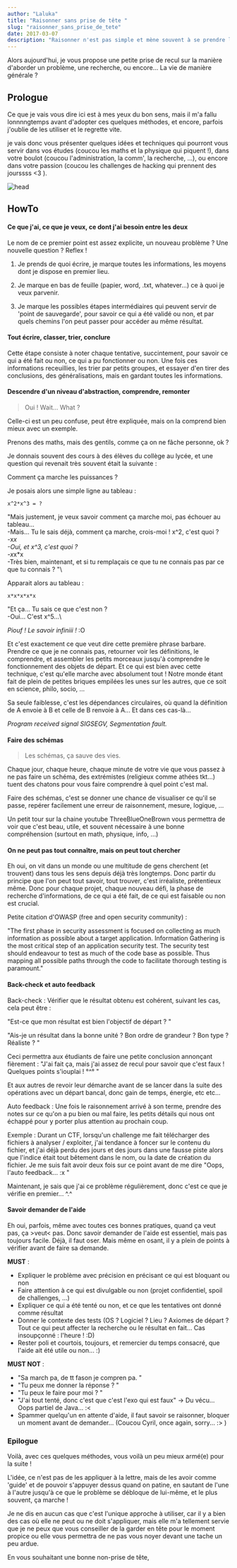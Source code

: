 ```yaml
---
author: "Laluka"
title: "Raisonner sans prise de tête "
slug: "raisonner_sans_prise_de_tete"
date: 2017-03-07
description: "Raisonner n'est pas simple et mène souvent à se prendre la tête ou à stresser. Voici donc quelques méthodes personnelles et conseils qui vous permettront je l'espère de mieux vivre ces phases de recherche. "
---
```


Alors aujourd'hui, je vous propose une petite prise de recul sur la manière d'aborder un problème, une recherche, ou encore... La vie de manière générale ?


## Prologue

Ce que je vais vous dire ici est à mes yeux du bon sens, mais il m'a fallu lonnnngtemps avant d'adopter ces quelques méthodes, et encore, parfois j'oublie de les utiliser et le regrette vite.

je vais donc vous présenter quelques idées et techniques qui pourront vous servir dans vos études (coucou les maths et la physique qui piquent !), dans votre boulot (coucou l'administration, la comm', la recherche, ...), ou encore dans votre passion (coucou les challenges de hacking qui prennent des jourssss <3 ).

<img class="img_med" src="/the_rest/thinking/head.png" alt="head">

## HowTo

#### Ce que j'ai, ce que je veux, ce dont j'ai besoin entre les deux

Le nom de ce premier point est assez explicite, un nouveau problème ? Une nouvelle question ? Reflex !

  1. Je prends de quoi écrire, je marque toutes les informations, les moyens dont je dispose en premier lieu.

  2. Je marque en bas de feuille (papier, word, .txt, whatever...) ce à quoi je veux parvenir.

  3. Je marque les possibles étapes intermédiaires qui peuvent servir de 'point de sauvegarde', pour savoir ce qui a été validé ou non, et par quels chemins l'on peut passer pour accéder au même résultat.

#### Tout écrire, classer, trier, conclure

Cette étape consiste à noter chaque tentative, succintement, pour savoir ce qui a été fait ou non, ce qui a pu fonctionner ou non. Une fois ces informations receuillies, les trier par petits groupes, et essayer d'en tirer des conclusions, des généralisations, mais en gardant toutes les informations.

#### Descendre d'un niveau d'abstraction, comprendre, remonter

> Oui ! Wait... What ?

Celle-ci est un peu confuse, peut être expliquée, mais on la comprend bien mieux avec un exemple.

Prenons des maths, mais des gentils, comme ça on ne fâche personne, ok ?

Je donnais souvent des cours à des élèves du collège au lycée, et une question qui revenait très souvent était la suivante :

Comment ça marche les puissances ?

Je posais alors une simple ligne au tableau :

```
x^2*x^3 = ?
```

"Mais justement, je veux savoir comment ça marche moi, pas échouer au tableau...\
-Mais... Tu le sais déjà, comment ça marche, crois-moi ! x^2, c'est quoi ?\
-x*x\
-Oui, et x^3, c'est quoi ?\
-x*x*x\
-Très bien, maintenant, et si tu remplaçais ce que tu ne connais pas par ce que tu connais ? "\

Apparait alors au tableau :
```
x*x*x*x*x
```

"Et ça... Tu sais ce que c'est non ?\
-Oui... C'est x^5...\

*Piouf ! Le savoir infiniii !* :O

Et c'est exactement ce que veut dire cette première phrase barbare. Prendre ce que je ne connais pas, retourner voir les définitions, le comprendre, et assembler les petits morceaux jusqu'à comprendre le fonctionnement des objets de départ. Et ce qui est bien avec cette technique, c'est qu'elle marche avec absolument tout ! Notre monde étant fait de plein de petites briques empilées les unes sur les autres, que ce soit en science, philo, socio, ...

Sa seule faiblesse, c'est les dépendances circulaires, où quand la définition de A envoie à B et celle de B renvoie à A... Et dans ces cas-là...

*Program received signal SIGSEGV, Segmentation fault.*

#### Faire des schémas

> Les schémas, ça sauve des vies.

Chaque jour, chaque heure, chaque minute de votre vie que vous passez à ne pas faire un schéma, des extrémistes (religieux comme athées tkt...) tuent des chatons pour vous faire comprendre à quel point c'est mal.

Faire des schémas, c'est se donner une chance de visualiser ce qu'il se passe, repérer facilement une erreur de raisonnement, mesure, logique, ...

Un petit tour sur la chaine youtube ThreeBlueOneBrown vous permettra de voir que c'est beau, utile, et souvent nécessaire à une bonne compréhension (surtout en math, physique, info, ...)


#### On ne peut pas tout connaître, mais on peut tout chercher

Eh oui, on vit dans un monde ou une multitude de gens cherchent (et trouvent) dans tous les sens depuis déjà très longtemps. Donc partir du principe que l'on peut tout savoir, tout trouver, c'est irréaliste, prétentieux même. Donc pour chaque projet, chaque nouveau défi, la phase de recherche d'informations, de ce qui a été fait, de ce qui est faisable ou non est crucial.

Petite citation d'OWASP (free and open security community) :

"The first phase in security assessment is focused on collecting as much information as possible about a target application. Information Gathering is the most critical step of an application security test. The security test should endeavour to test as much of the code base as possible. Thus mapping all possible paths through the code to facilitate thorough testing is paramount."

#### Back-check et auto feedback

Back-check : Vérifier que le résultat obtenu est cohérent, suivant les cas, cela peut être :

"Est-ce que mon résultat est bien l'objectif de départ ? "

"Ais-je un résultat dans la bonne unité ? Bon ordre de grandeur ? Bon type ? Réaliste ? "

Ceci permettra aux étudiants de faire une petite conclusion annonçant fièrement : "J'ai fait ça, mais j'ai assez de recul pour savoir que c'est faux ! Quelques points s'iouplai ! °^° "

Et aux autres de revoir leur démarche avant de se lancer dans la suite des opérations avec un départ bancal, donc gain de temps, énergie, etc etc...

Auto feedback : Une fois le raisonnement arrivé à son terme, prendre des notes sur ce qu'on a pu bien ou mal faire, les petits détails qui nous ont échappé pour y porter plus attention au prochain coup.

Exemple : Durant un CTF, lorsqu'un challenge me fait télécharger des fichiers à analyser / exploiter, j'ai tendance à foncer sur le contenu du fichier, et j'ai déjà perdu des jours et des jours dans une fausse piste alors que l'indice était tout bêtement dans le nom, ou la date de création du fichier. Je me suis fait avoir deux fois sur ce point avant de me dire "Oops, l'auto feedback... :x "

Maintenant, je sais que j'ai ce problème régulièrement, donc c'est ce que je vérifie en premier... ^.^

#### Savoir demander de l'aide

Eh oui, parfois, même avec toutes ces bonnes pratiques, quand ça veut pas, ça >veut< pas. Donc savoir demander de l'aide est essentiel, mais pas toujours facile. Déjà, il faut oser. Mais même en osant, il y a plein de points à vérifier avant de faire sa demande.

**MUST** :

 - Expliquer le problème avec précision en précisant ce qui est bloquant ou non
 - Faire attention à ce qui est divulgable ou non (projet confidentiel, spoil de challenges, ...)
 - Expliquer ce qui a été tenté ou non, et ce que les tentatives ont donné comme résultat
 - Donner le contexte des tests (OS ? Logiciel ? Lieu ? Axiomes de départ ? Tout ce qui peut affecter la recherche ou le résultat en fait... Cas insoupçonné : l'heure ! :D)
 - Rester poli et courtois, toujours, et remercier du temps consacré, que l'aide ait été utile ou non... :)

**MUST NOT** :

- "Sa march pa, de tt fason je compren pa. "
- "Tu peux me donner la réponse ? "
- "Tu peux le faire pour moi ? "
- "J'ai tout tenté, donc c'est que c'est l'exo qui est faux" -> Du vécu... Oops partiel de Java... :<
- Spammer quelqu'un en attente d'aide, il faut savoir se raisonner, bloquer un moment avant de demander... (Coucou Cyril, once again, sorry... :> )

### Epilogue

Voilà, avec ces quelques méthodes, vous voilà un peu mieux armé(e) pour la suite !

L'idée, ce n'est pas de les appliquer à la lettre, mais de les avoir comme 'guide' et de pouvoir s'appuyer dessus quand on patine, en sautant de l'une à l'autre jusqu'à ce que le problème se débloque de lui-même, et le plus souvent, ça marche !

Je ne dis en aucun cas que c'est l'unique approche à utiliser, car il y a bien des cas où elle ne peut ou ne doit s'appliquer, mais elle m'a tellement servie que je ne peux que vous conseiller de la garder en tête pour le moment propice ou elle vous permettra de ne pas vous noyer devant une tache un peu ardue.

En vous souhaitant une bonne non-prise de tête,
